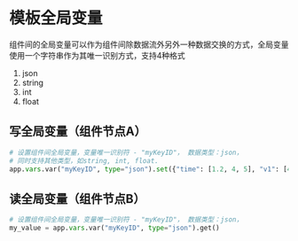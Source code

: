# 模板全局变量

组件间的全局变量可以作为组件间除数据流外另外一种数据交换的方式，全局变量使用一个字符串作为其唯一识别方式，支持4种格式

1. json
2. string
3. int
4. float

## 写全局变量（组件节点A）

```python
# 设置组件间全局变量，变量唯一识别符 - "myKeyID"， 数据类型：json，
# 同时支持其他类型，如string, int, float.
app.vars.var("myKeyID", type="json").set({"time": [1.2, 4, 5], "v1": [4, 32]})
```

## 读全局变量（组件节点B）

```python
# 设置组件间全局变量，变量唯一识别符 - "myKeyID"， 数据类型：json，
my_value = app.vars.var("myKeyID", type="json").get()
```
